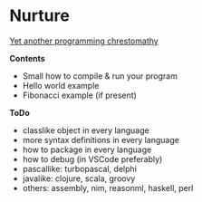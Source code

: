 # Nurture

[Yet another programming chrestomathy](http://www.rosettacode.org)

**Contents**

- Small how to compile & run your program
- Hello world example
- Fibonacci example (if present)

**ToDo**

- classlike object in every language
- more syntax definitions in every language
- how to package in every language
- how to debug (in VSCode preferably)
- pascallike: turbopascal, delphi
- javalike: clojure, scala, groovy
- others: assembly, nim, reasonml, haskell, perl
